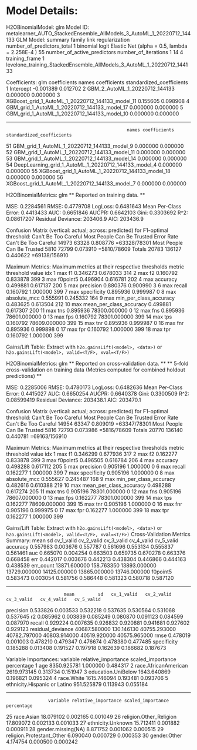 Model Details:
==============

H2OBinomialModel: glm
Model ID:  metalearner_AUTO_StackedEnsemble_AllModels_3_AutoML_1_20220712_144133
GLM Model: summary
    family  link                                regularization number_of_predictors_total
1 binomial logit Elastic Net (alpha = 0.5, lambda = 2.258E-4 )                         55
  number_of_active_predictors number_of_iterations
1                          14                    4
                                                          training_frame
1 levelone_training_StackedEnsemble_AllModels_3_AutoML_1_20220712_144133

Coefficients: glm coefficients
                                             names coefficients standardized_coefficients
1                                        Intercept    -0.001389                  0.012702
2                   GBM_2_AutoML_1_20220712_144133     0.000000                  0.000000
3 XGBoost_grid_1_AutoML_1_20220712_144133_model_11     0.155605                  0.098908
4     GBM_grid_1_AutoML_1_20220712_144133_model_17     0.000000                  0.000000
5     GBM_grid_1_AutoML_1_20220712_144133_model_10     0.000000                  0.000000

---
                                                  names coefficients standardized_coefficients
51          GBM_grid_1_AutoML_1_20220712_144133_model_9     0.000000                  0.000000
52         GBM_grid_1_AutoML_1_20220712_144133_model_11     0.000000                  0.000000
53         GBM_grid_1_AutoML_1_20220712_144133_model_14     0.000000                  0.000000
54 DeepLearning_grid_1_AutoML_1_20220712_144133_model_4     0.000000                  0.000000
55     XGBoost_grid_1_AutoML_1_20220712_144133_model_18     0.000000                  0.000000
56      XGBoost_grid_1_AutoML_1_20220712_144133_model_7     0.000000                  0.000000

H2OBinomialMetrics: glm
** Reported on training data. **

MSE:  0.2284561
RMSE:  0.4779708
LogLoss:  0.6481643
Mean Per-Class Error:  0.4413433
AUC:  0.6651846
AUCPR:  0.6642103
Gini:  0.3303692
R^2:  0.08617207
Residual Deviance:  203406.9
AIC:  203436.9

Confusion Matrix (vertical: actual; across: predicted) for F1-optimal threshold:
                           Can't Be Too Careful Most People Can Be Trusted    Error           Rate
Can't Be Too Careful                      14973                      63328 0.808776   =63328/78301
Most People Can Be Trusted                 5810                      72799 0.073910    =5810/78609
Totals                                    20783                     136127 0.440622  =69138/156910

Maximum Metrics: Maximum metrics at their respective thresholds
                        metric threshold        value idx
1                       max f1  0.346273     0.678033 314
2                       max f2  0.160792     0.833878 399
3                 max f0point5  0.496904     0.616781 202
4                 max accuracy  0.499881     0.617137 200
5                max precision  0.880376     0.900990   3
6                   max recall  0.160792     1.000000 399
7              max specificity  0.895936     0.999987   0
8             max absolute_mcc  0.555991     0.245332 164
9   max min_per_class_accuracy  0.483625     0.613504 212
10 max mean_per_class_accuracy  0.499881     0.617307 200
11                     max tns  0.895936 78300.000000   0
12                     max fns  0.895936 78601.000000   0
13                     max fps  0.160792 78301.000000 399
14                     max tps  0.160792 78609.000000 399
15                     max tnr  0.895936     0.999987   0
16                     max fnr  0.895936     0.999898   0
17                     max fpr  0.160792     1.000000 399
18                     max tpr  0.160792     1.000000 399

Gains/Lift Table: Extract with `h2o.gainsLift(<model>, <data>)` or `h2o.gainsLift(<model>, valid=<T/F>, xval=<T/F>)`

H2OBinomialMetrics: glm
** Reported on cross-validation data. **
** 5-fold cross-validation on training data (Metrics computed for combined holdout predictions) **

MSE:  0.2285006
RMSE:  0.4780173
LogLoss:  0.6482636
Mean Per-Class Error:  0.4415027
AUC:  0.6650254
AUCPR:  0.6640378
Gini:  0.3300509
R^2:  0.08599419
Residual Deviance:  203438.1
AIC:  203470.1

Confusion Matrix (vertical: actual; across: predicted) for F1-optimal threshold:
                           Can't Be Too Careful Most People Can Be Trusted    Error           Rate
Can't Be Too Careful                      14954                      63347 0.809019   =63347/78301
Most People Can Be Trusted                 5816                      72793 0.073986    =5816/78609
Totals                                    20770                     136140 0.440781  =69163/156910

Maximum Metrics: Maximum metrics at their respective thresholds
                        metric threshold        value idx
1                       max f1  0.346299     0.677936 317
2                       max f2  0.162277     0.833878 399
3                 max f0point5  0.496505     0.616784 206
4                 max accuracy  0.498288     0.617112 205
5                max precision  0.905196     1.000000   0
6                   max recall  0.162277     1.000000 399
7              max specificity  0.905196     1.000000   0
8             max absolute_mcc  0.555627     0.245487 168
9   max min_per_class_accuracy  0.482616     0.610388 219
10 max mean_per_class_accuracy  0.498288     0.617274 205
11                     max tns  0.905196 78301.000000   0
12                     max fns  0.905196 78607.000000   0
13                     max fps  0.162277 78301.000000 399
14                     max tps  0.162277 78609.000000 399
15                     max tnr  0.905196     1.000000   0
16                     max fnr  0.905196     0.999975   0
17                     max fpr  0.162277     1.000000 399
18                     max tpr  0.162277     1.000000 399

Gains/Lift Table: Extract with `h2o.gainsLift(<model>, <data>)` or `h2o.gainsLift(<model>, valid=<T/F>, xval=<T/F>)`
Cross-Validation Metrics Summary:
                  mean         sd   cv_1_valid   cv_2_valid   cv_3_valid   cv_4_valid   cv_5_valid
accuracy      0.557983   0.003676     0.557787     0.561696     0.553134     0.555837     0.561461
auc           0.665070   0.004254     0.663503     0.659735     0.670278     0.663376     0.668458
err           0.442017   0.003676     0.442213     0.438304     0.446866     0.444163     0.438539
err_count 13871.600000 158.763350 13893.000000 13729.000000 14125.000000 13865.000000 13746.000000
f0point5      0.583473   0.003054     0.581756     0.586448     0.581323     0.580718     0.587120

---
                          mean         sd   cv_1_valid   cv_2_valid   cv_3_valid   cv_4_valid   cv_5_valid
precision             0.533826   0.003533     0.532218     0.537635     0.530564     0.531068     0.537645
r2                    0.085962   0.003839     0.085249     0.080870     0.091123     0.084599     0.087970
recall                0.929224   0.007635     0.926832     0.920881     0.941681     0.927602     0.929123
residual_deviance 40687.580000 130.146130 40755.293000 40782.797000 40803.914000 40519.920000 40575.965000
rmse                  0.478019   0.001003     0.478210     0.479347     0.476674     0.478380     0.477485
specificity           0.185288   0.013408     0.191527     0.197918     0.162639     0.186682     0.187673



Variable Importances: 
                      variable relative_importance scaled_importance percentage
1                          age         8350.925781          1.000000   0.484317
2         race.AfricanAmerican         2619.973145          0.313734   0.151947
3           education.UniBelow         1643.640869          0.196821   0.095324
4                   race.White         1615.746094          0.193481   0.093706
5 ethnicity.Hispanic or Latino          951.525879          0.113943   0.055184

---
                    variable relative_importance scaled_importance percentage
25                race.Asian           18.079102          0.002165   0.001049
26   religion.Other_Religion           17.809072          0.002133   0.001033
27         ethnicity.Unknown           15.712411          0.001882   0.000911
28        gender.missing(NA)            8.871752          0.001062   0.000515
29 religion.Protestant_Other            6.090040          0.000729   0.000353
30              gender.Other            4.174754          0.000500   0.000242
